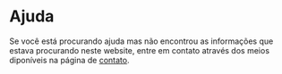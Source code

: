 # Ajuda

Se você está procurando ajuda mas não encontrou as informações que estava procurando neste website, entre em contato através dos meios diponíveis na página de [contato](/contato).
